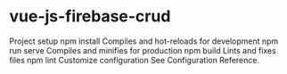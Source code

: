# vue-js-firebase-crud
Project setup
npm install
Compiles and hot-reloads for development
npm run serve
Compiles and minifies for production
npm build
Lints and fixes files
npm lint
Customize configuration
See Configuration Reference.
